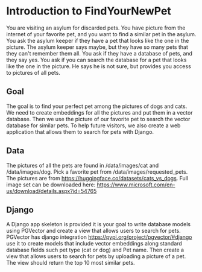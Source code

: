# Introduction to FindYourNewPet
You are visiting an asylum for discarded pets. You have picture from the internet of your favorite pet, and you want to find a similar pet in the asylum. You ask the asylum keeper if they have a pet that looks like the one in the picture. The asylum keeper says maybe, but they have so many pets that they can't remember them all. You ask if they have a database of pets, and they say yes. You ask if you can search the database for a pet that looks like the one in the picture. He says he is not sure, but provides you access to pictures of all pets.

## Goal
The goal is to find your perfect pet among the pictures of dogs and cats. We need to create embeddings for all the pictures and put them in a vector database. Then we use the picture of our favorite pet to search the vector database for similar pets. To help future visitors, we also create a web application that allows them to search for pets with Django.

## Data
The pictures of all the pets are found in /data/images/cat and /data/images/dog. Pick a favorite pet from /data/images/requested_pets. The pictures are from https://huggingface.co/datasets/cats_vs_dogs. Full image set can be downloaded here: https://www.microsoft.com/en-us/download/details.aspx?id=54765 

## Django
A Django app skeleton is provided it is your goal to write database models using PGVector and create a view that allows users to search for pets.
PGVector has django integration https://pypi.org/project/pgvector/#django use it to create models that include vector embeddings along standard database fields such pet type (cat or dog) and Pet name. Then create a view that allows users to search for pets by uploading a picture of a pet. The view should return the top 10 most similar pets.